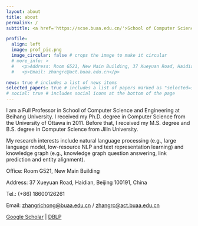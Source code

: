```yaml
---
layout: about
title: about
permalink: /
subtitle: <a href='https://scse.buaa.edu.cn/'>School of Computer Science and Engineering.</a> Beihang University, Beijing, China.

profile:
  align: left
  image: prof_pic.png
  image_circular: false # crops the image to make it circular
  # more_info: >
  #   <p>Address: Room G521, New Main Building, 37 Xueyuan Road, Haidian, Beijing 100191, China</p>
  #   <p>Email: zhangrc@act.buaa.edu.cn</p>

news: true # includes a list of news items
selected_papers: true # includes a list of papers marked as "selected={true}"
# social: true # includes social icons at the bottom of the page
---
```

I am a Full Professor in School of Computer Science and Engineering at Beihang University. I received my Ph.D. degree in Computer Science from the University of Ottawa in 2011. Before that, I received my M.S. degree and B.S. degree in Computer Science from Jilin University.

My research interests include natural language processing (e.g., large language model, low-resource NLP and text representation learning) and knowledge graph (e.g., knowledge graph question answering, link prediction and entity alignment).

Office: Room G521, New Main Building

Address: 37 Xueyuan Road, Haidian, Beijing 100191, China

Tel.: (+86) 18600126261

Email: zhangrichong@buaa.edu.cn / zhangrc@act.buaa.edu.cn

[Google Scholar](https://scholar.google.com/citations?user=bjFPXksAAAAJ) | [DBLP](https://dblp.uni-trier.de/pid/61/1229.html)




<!-- Write your biography here. Tell the world about yourself. Link to your favorite [subreddit](http://reddit.com). You can put a picture in, too. The code is already in, just name your picture `prof_pic.jpg` and put it in the `img/` folder.

Put your address / P.O. box / other info right below your picture. You can also disable any of these elements by editing `profile` property of the YAML header of your `_pages/about.md`. Edit `_bibliography/papers.bib` and Jekyll will render your [publications page](/al-folio/publications/) automatically.

Link to your social media connections, too. This theme is set up to use [Font Awesome icons](https://fontawesome.com/) and [Academicons](https://jpswalsh.github.io/academicons/), like the ones below. Add your Facebook, Twitter, LinkedIn, Google Scholar, or just disable all of them. -->
